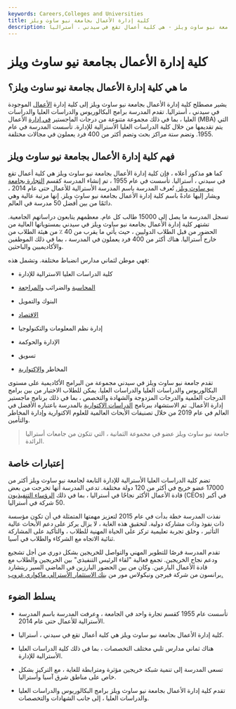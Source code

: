 ```yaml
---
keywords: Careers,Colleges and Universities
title: كلية إدارة الأعمال بجامعة نيو ساوث ويلز
description: كلية إدارة الأعمال بجامعة نيو ساوث ويلز - المعروفة باسم كلية إدارة الأعمال بجامعة نيو ساوث ويلز - هي كلية أعمال تقع في سيدني ، أستراليا.
---
```


# كلية إدارة الأعمال بجامعة نيو ساوث ويلز
## ما هي كلية إدارة الأعمال بجامعة نيو ساوث ويلز؟

يشير مصطلح كلية إدارة الأعمال بجامعة نيو ساوث ويلز إلى كلية إدارة [الأعمال](/b-school) الموجودة في سيدني ، أستراليا. تقدم المدرسة برامج البكالوريوس والدراسات العليا والدراسات العليا ، بما في ذلك مجموعة متنوعة من درجات الماجستير [في إدارة](/mba) الأعمال (MBA) التي يتم تقديمها من خلال كلية الدراسات العليا الأسترالية للإدارة. تأسست المدرسة في عام 1955. وتضم ستة مراكز بحث وتضم أكثر من 400 فرد يعملون في مجالات مختلفة.

## فهم كلية إدارة الأعمال بجامعة نيو ساوث ويلز

كما هو مذكور أعلاه ، فإن كلية إدارة الأعمال بجامعة نيو ساوث ويلز هي كلية أعمال تقع في سيدني ، أستراليا. تأسست في عام 1955 ، تم إنشاء المدرسة كقسم [التجارة بجامعة نيو ساوث ويلز.](/commerce) تُعرف المدرسة باسم المدرسة الأسترالية للأعمال حتى عام 2014 ، ويشار إليها عادةً باسم كلية إدارة الأعمال بجامعة نيو ساوث ويلز. إنها مرتبة عالية وهي دائمًا من بين أفضل 50 مدرسة في العالم.

تسجل المدرسة ما يصل إلى 15000 طالب كل عام. معظمهم يتابعون دراساتهم الجامعية. تشتهر كلية إدارة الأعمال بجامعة نيو ساوث ويلز في سيدني بمستوياتها العالية من الحضور من قبل الطلاب الدوليين ، حيث يأتي ما يقرب من 40 ٪ من هيئة الطلاب من خارج أستراليا. هناك أكثر من 400 فرد يعملون في المدرسة ، بما في ذلك الموظفين والأكاديميين والباحثين.

فهي موطن لثماني مدارس انضباط مختلفة. وتشمل هذه:

- كلية الدراسات العليا الاسترالية للإدارة

- [المحاسبة](/accounting) والضرائب [والمراجعة](/audit)

- البنوك والتمويل

- [الاقتصاد](/economics)

- إدارة نظم المعلومات والتكنولوجيا

- الإدارة والحوكمة

- تسويق

- المخاطر [والاكتوارية](/actuarial-science)

تقدم جامعة نيو ساوث ويلز في سيدني مجموعة من البرامج الأكاديمية على مستوى البكالوريوس والدراسات العليا والدراسات العليا. يمكن للطلاب الاختيار من بين برامج الدرجات العلمية والدرجات المزدوجة والشهادة والتخصص ، بما في ذلك برنامج ماجستير إدارة الأعمال. تم الاستشهاد ببرنامج [الدراسات الاكتوارية](/actuarial-science) بالمدرسة باعتباره الأفضل في العالم في عام 2019 من خلال تصنيفات الأبحاث العالمية للعلوم الاكتوارية وإدارة المخاطر والتأمين.

> جامعة نيو ساوث ويلز عضو في مجموعة الثمانية ، التي تتكون من جامعات أستراليا الرائدة.

>

## إعتبارات خاصة

تضم كلية الدراسات العليا الأسترالية للإدارة التابعة لجامعة نيو ساوث ويلز أكثر من 17000 عضو خريج في أكثر من 120 دولة مختلفة. تدعي المدرسة أنها تخرجت من بعض قادة الأعمال الأكثر نجاحًا في أستراليا ، بما في ذلك [الرؤساء التنفيذيون](/ceo) (CEOs) في أكبر 50 شركة في أستراليا.

نفذت المدرسة خطة بدأت في عام 2015 لتعزيز مهمتها المتمثلة في أن تكون مؤسسة ذات نفوذ وذات مشاركة دولية. لتحقيق هذه الغاية ، لا يزال يركز على دعم الأبحاث عالية التأثير ، وخلق تجربة تعليمية تركز على الحياة المهنية للطلاب ، والتأكيد على المشاركة ثنائية الاتجاه مع الشركاء والطلاب في آسيا.

تقدم المدرسة فرصًا للتطوير المهني والتواصل للخريجين بشكل دوري من أجل تشجيع ودعم نجاح الخريجين. تجمع فعالية "لقاء الرئيس التنفيذي" بين الخريجين والطلاب مع قادة الأعمال البارعين. وكان من بين الحضور البارزين في الماضي السير ريتشارد برانسون من شركة فيرجن ونيكولاس مور من [بنك الاستثمار الأسترالي ماكواري غروب.](/investmentbank)

## يسلط الضوء

- تأسست عام 1955 كقسم تجارة واحد في الجامعة ، وعرفت المدرسة باسم المدرسة الأسترالية للأعمال حتى عام 2014.

- كلية إدارة الأعمال بجامعة نيو ساوث ويلز هي كلية أعمال تقع في سيدني ، أستراليا.

- هناك ثماني مدارس تلبي مختلف التخصصات ، بما في ذلك كلية الدراسات العليا الأسترالية للإدارة.

- تسعى المدرسة إلى تنمية شبكة خريجين مؤثرة ومترابطة للغاية ، مع التركيز بشكل خاص على مناطق شرق آسيا وأستراليا.

- تقدم كلية إدارة الأعمال بجامعة نيو ساوث ويلز برامج البكالوريوس والدراسات العليا والدراسات العليا ، إلى جانب الشهادات والتخصصات.

